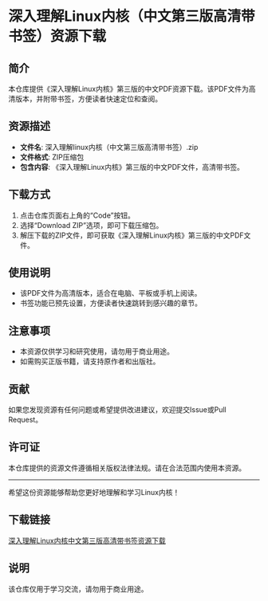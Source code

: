 # 深入理解Linux内核（中文第三版高清带书签）资源下载

## 简介

本仓库提供《深入理解Linux内核》第三版的中文PDF资源下载。该PDF文件为高清版本，并附带书签，方便读者快速定位和查阅。

## 资源描述

- **文件名**: 深入理解linux内核（中文第三版高清带书签）.zip
- **文件格式**: ZIP压缩包
- **包含内容**: 《深入理解Linux内核》第三版的中文PDF文件，高清带书签。

## 下载方式

1. 点击仓库页面右上角的“Code”按钮。
2. 选择“Download ZIP”选项，即可下载压缩包。
3. 解压下载的ZIP文件，即可获取《深入理解Linux内核》第三版的中文PDF文件。

## 使用说明

- 该PDF文件为高清版本，适合在电脑、平板或手机上阅读。
- 书签功能已预先设置，方便读者快速跳转到感兴趣的章节。

## 注意事项

- 本资源仅供学习和研究使用，请勿用于商业用途。
- 如需购买正版书籍，请支持原作者和出版社。

## 贡献

如果您发现资源有任何问题或希望提供改进建议，欢迎提交Issue或Pull Request。

## 许可证

本仓库提供的资源文件遵循相关版权法律法规。请在合法范围内使用本资源。

---

希望这份资源能够帮助您更好地理解和学习Linux内核！

## 下载链接
[深入理解Linux内核中文第三版高清带书签资源下载](https://pan.quark.cn/s/7763ba7609bd)

## 说明

该仓库仅用于学习交流，请勿用于商业用途。
